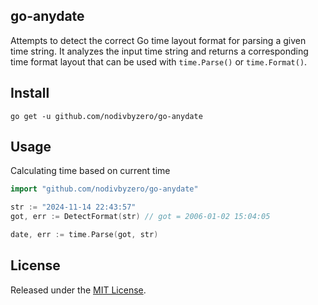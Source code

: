 ## go-anydate

Attempts to detect the correct Go time layout format for parsing a given time string.
It analyzes the input time string and returns a corresponding time format layout that can be used with `time.Parse()` or `time.Format()`.

## Install

```
go get -u github.com/nodivbyzero/go-anydate
```



## Usage

Calculating time based on current time

```go
import "github.com/nodivbyzero/go-anydate"

str := "2024-11-14 22:43:57"
got, err := DetectFormat(str) // got = 2006-01-02 15:04:05

date, err := time.Parse(got, str)

```

## License

Released under the [MIT License](http://www.opensource.org/licenses/MIT).
